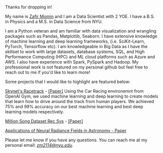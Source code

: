 Thanks for dropping in! 

My name is [Zafir Momin](https://www.linkedin.com/in/zafir-momin/) and I am a Data Scientist with 2 YOE. I have a B.S. in Physics and a M.S. in Data Science from NYU. 

I am a Python veteran and am familiar with data visualization and wrangling packages such as Pandas, Matplotlib, Seaborn. I have extensive knowledge of machine learning and deep learning frameworks, (i.e. SciKit-Learn, PyTorch, Tensorflow etc). I am knowledgeable in Big Data as I have the skillset to work with large datasets, database systems, SQL, and High Performance Computing (HPC) and ML cloud platforms such as Azure and AWS. I also have experience with Spark, PySpark and Hadoop. My professional work is not featured on my personal github but feel free to reach out to me if you'd like to learn more!

Some projects that I would like to highlight are featured below:

[Skynet's Racetrack](https://github.com/Z-Momin/IDS---Final-Project) - [[Paper]](https://github.com/Z-Momin/IDS---Final-Project/blob/master/IDSFinalPaper.pdf)
  Using the Car Racing environemnt from OpenAI Gym, we used machine learning and deep learning to create models that learn how to drive around the track from human players. We achieved 75% and 99% accuracy on our best machine learning and best deep learning models respectively.  

[Million Song Dataset Rec Sys](https://github.com/Z-Momin/MSD-RecSys) - [[Paper]](https://github.com/Z-Momin/MSD-RecSys/blob/main/FinalReport.pdf)

[Applications of Neural Radiance Fields in Astronomy - Paper](https://github.com/Z-Momin/Capstone/blob/main/FinalReport.pdf)

Please let me know if you have any questions. You can reach me at my personal email: *zm2114@nyu.edu*. 

<!---
Z-Momin/Z-Momin is a ✨ special ✨ repository because its `README.md` (this file) appears on your GitHub profile.
You can click the Preview link to take a look at your changes.
--->
